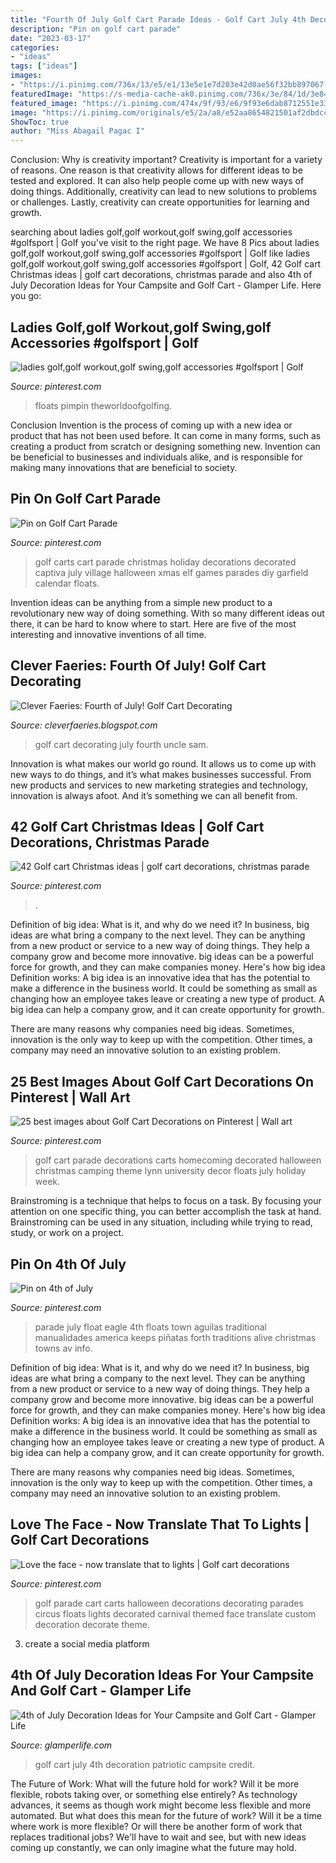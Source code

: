 ```yaml
---
title: "Fourth Of July Golf Cart Parade Ideas - Golf Cart July 4th Decoration Patriotic Campsite Credit"
description: "Pin on golf cart parade"
date: "2023-03-17"
categories:
- "ideas"
tags: ["ideas"]
images:
- "https://i.pinimg.com/736x/13/e5/e1/13e5e1e7d203e42d0ae56f32bb897067--parade-floats-small-towns.jpg"
featuredImage: "https://s-media-cache-ak0.pinimg.com/736x/3e/84/1d/3e841d6c7819ba75b7cc9a80f7ff405d.jpg"
featured_image: "https://i.pinimg.com/474x/9f/93/e6/9f93e6dab8712551e33d5d56bd8942ec.jpg"
image: "https://i.pinimg.com/originals/e5/2a/a8/e52aa8654821501af2dbdcc79dde83c2.jpg"
ShowToc: true
author: "Miss Abagail Pagac I"
---
```



Conclusion: Why is creativity important?
Creativity is important for a variety of reasons. One reason is that creativity allows for different ideas to be tested and explored. It can also help people come up with new ways of doing things. Additionally, creativity can lead to new solutions to problems or challenges. Lastly, creativity can create opportunities for learning and growth.

	

		
searching about ladies golf,golf workout,golf swing,golf accessories #golfsport | Golf you've visit to the right page. We have 8 Pics about ladies golf,golf workout,golf swing,golf accessories #golfsport | Golf like ladies golf,golf workout,golf swing,golf accessories #golfsport | Golf, 42 Golf cart Christmas ideas | golf cart decorations, christmas parade and also 4th of July Decoration Ideas for Your Campsite and Golf Cart - Glamper Life. Here you go:
		
    
## Ladies Golf,golf Workout,golf Swing,golf Accessories #golfsport | Golf

<img loading=lazy src="https://i.pinimg.com/originals/e5/2a/a8/e52aa8654821501af2dbdcc79dde83c2.jpg" onerror="this.onerror=null;this.src='https://tse4.mm.bing.net/th?id=OIP.XuvGWDEYObJdDo5dOT-fIAHaFj&amp;pid=15.1';" alt="ladies golf,golf workout,golf swing,golf accessories #golfsport | Golf">

_Source: pinterest.com_

>floats pimpin theworldoofgolfing. 

	

Conclusion
Invention is the process of coming up with a new idea or product that has not been used before. It can come in many forms, such as creating a product from scratch or designing something new. Invention can be beneficial to businesses and individuals alike, and is responsible for making many innovations that are beneficial to society.

    
## Pin On Golf Cart Parade

<img loading=lazy src="https://i.pinimg.com/originals/df/b9/58/dfb95842aed764f2296a270f3288a959.jpg" onerror="this.onerror=null;this.src='https://tse3.mm.bing.net/th?id=OIP.gIIJii16sIgKxyJn12VLKAHaE8&amp;pid=15.1';" alt="Pin on Golf Cart Parade">

_Source: pinterest.com_

>golf carts cart parade christmas holiday decorations decorated captiva july village halloween xmas elf games parades diy garfield calendar floats. 

	

Invention ideas can be anything from a simple new product to a revolutionary new way of doing something. With so many different ideas out there, it can be hard to know where to start. Here are five of the most interesting and innovative inventions of all time.

    
## Clever Faeries: Fourth Of July! Golf Cart Decorating

<img loading=lazy src="http://1.bp.blogspot.com/-NLREczCLBwA/T_Dz-OSWvoI/AAAAAAAADSE/X5BQOpn4dYQ/s1600/IMG_8038.JPG" onerror="this.onerror=null;this.src='https://tse2.mm.bing.net/th?id=OIP.UfNfFYq2kyCDtpKKw6rv5QHaLG&amp;pid=15.1';" alt="Clever Faeries: Fourth of July! Golf Cart Decorating">

_Source: cleverfaeries.blogspot.com_

>golf cart decorating july fourth uncle sam. 

	

Innovation is what makes our world go round. It allows us to come up with new ways to do things, and it’s what makes businesses successful. From new products and services to new marketing strategies and technology, innovation is always afoot. And it’s something we can all benefit from.

    
## 42 Golf Cart Christmas Ideas | Golf Cart Decorations, Christmas Parade

<img loading=lazy src="https://i.pinimg.com/474x/9f/93/e6/9f93e6dab8712551e33d5d56bd8942ec.jpg" onerror="this.onerror=null;this.src='https://tse3.mm.bing.net/th?id=OIP.rnFKypHNI4JgVjyX0QOwmwAAAA&amp;pid=15.1';" alt="42 Golf cart Christmas ideas | golf cart decorations, christmas parade">

_Source: pinterest.com_

>. 

	

Definition of big idea: What is it, and why do we need it?
In business, big ideas are what bring a company to the next level. They can be anything from a new product or service to a new way of doing things. They help a company grow and become more innovative. big ideas can be a powerful force for growth, and they can make companies money.
Here's how big idea Definition works: 
A big idea is an innovative idea that has the potential to make a difference in the business world. It could be something as small as changing how an employee takes leave or creating a new type of product. A big idea can help a company grow, and it can create opportunity for growth. 

There are many reasons why companies need big ideas. Sometimes, innovation is the only way to keep up with the competition. Other times, a company may need an innovative solution to an existing problem.

    
## 25 Best Images About Golf Cart Decorations On Pinterest | Wall Art

<img loading=lazy src="https://s-media-cache-ak0.pinimg.com/736x/3e/84/1d/3e841d6c7819ba75b7cc9a80f7ff405d.jpg" onerror="this.onerror=null;this.src='https://tse3.mm.bing.net/th?id=OIP.H6EZCD98BYXJd0bMRlww2wHaLL&amp;pid=15.1';" alt="25 best images about Golf Cart Decorations on Pinterest | Wall art">

_Source: pinterest.com_

>golf cart parade decorations carts homecoming decorated halloween christmas camping theme lynn university decor floats july holiday week. 

	

Brainstroming is a technique that helps to focus on a task. By focusing your attention on one specific thing, you can better accomplish the task at hand. Brainstroming can be used in any situation, including while trying to read, study, or work on a project.

    
## Pin On 4th Of July

<img loading=lazy src="https://i.pinimg.com/736x/13/e5/e1/13e5e1e7d203e42d0ae56f32bb897067--parade-floats-small-towns.jpg" onerror="this.onerror=null;this.src='https://tse3.mm.bing.net/th?id=OIP.BIHCYtbi4WLaxlbj8CtCvgHaFj&amp;pid=15.1';" alt="Pin on 4th of July">

_Source: pinterest.com_

>parade july float eagle 4th floats town aguilas traditional manualidades america keeps piñatas forth traditions alive christmas towns av info. 

	

Definition of big idea: What is it, and why do we need it?
In business, big ideas are what bring a company to the next level. They can be anything from a new product or service to a new way of doing things. They help a company grow and become more innovative. big ideas can be a powerful force for growth, and they can make companies money.
Here's how big idea Definition works: 
A big idea is an innovative idea that has the potential to make a difference in the business world. It could be something as small as changing how an employee takes leave or creating a new type of product. A big idea can help a company grow, and it can create opportunity for growth. 

There are many reasons why companies need big ideas. Sometimes, innovation is the only way to keep up with the competition. Other times, a company may need an innovative solution to an existing problem.

    
## Love The Face - Now Translate That To Lights | Golf Cart Decorations

<img loading=lazy src="https://i.pinimg.com/originals/e4/54/5e/e4545ee7de758a2a8f958dd68d235d2c.jpg" onerror="this.onerror=null;this.src='https://tse4.mm.bing.net/th?id=OIP.vz3Pr3RcaHPyeydse8MRngHaJ4&amp;pid=15.1';" alt="Love the face - now translate that to lights | Golf cart decorations">

_Source: pinterest.com_

>golf parade cart carts halloween decorations decorating parades circus floats lights decorated carnival themed face translate custom decoration decorate theme. 

	

3. create a social media platform

    
## 4th Of July Decoration Ideas For Your Campsite And Golf Cart - Glamper Life

<img loading=lazy src="https://glamperlife.com/wp-content/uploads/2017/04/patriotic-golf-cart-1.jpg" onerror="this.onerror=null;this.src='https://tse2.mm.bing.net/th?id=OIP.BzLr47FfqkCJHZE302J1pgHaEc&amp;pid=15.1';" alt="4th of July Decoration Ideas for Your Campsite and Golf Cart - Glamper Life">

_Source: glamperlife.com_

>golf cart july 4th decoration patriotic campsite credit. 

	

The Future of Work: What will the future hold for work? Will it be more flexible, robots taking over, or something else entirely?
As technology advances, it seems as though work might become less flexible and more automated. But what does this mean for the future of work? Will it be a time where work is more flexible? Or will there be another form of work that replaces traditional jobs? We'll have to wait and see, but with new ideas coming up constantly, we can only imagine what the future may hold.

